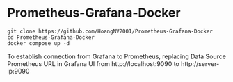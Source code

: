 # Prometheus-Grafana-Docker

```
git clone https://github.com/HoangNV2001/Prometheus-Grafana-Docker
cd Prometheus-Grafana-Docker
docker compose up -d
```

To establish connection from Grafana to Prometheus, replacing Data Source Prometheus URL in Grafana UI from http://localhost:9090 to http://server-ip:9090